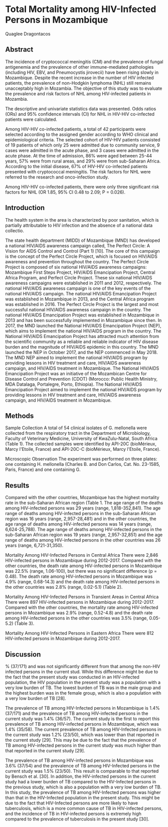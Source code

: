 # Total Mortality among HIV-Infected Persons in Mozambique
Quaglee Dragontacos


## Abstract
The incidence of cryptococcal meningitis (CM) and the prevalence of fungal antigenemia and the prevalence of other immune-mediated pathologies (including HIV, EBV, and Pneumocystis jirovecii) have been rising slowly in Mozambique. Despite the recent increase in the number of HIV infected patients, the prevalence of non-Hodgkin lymphoma (NHL) still remains unacceptably high in Mozambia. The objective of this study was to evaluate the prevalence and risk factors of NHL among HIV-infected patients in Mozambia.

The descriptive and univariate statistics data was presented. Odds ratios (ORs) and 95% confidence intervals (CI) for NHL in HIV-HIV co-infected patients were calculated.

Among HIV-HIV co-infected patients, a total of 42 participants were selected according to the assigned gender according to WHO clinical and epidemiological criteria. The selected cohort of HIV-HIV patients consisted of 19 patients of which only 25 were admitted due to community service, 9 cases were admitted in the acute phase, and 3 cases were admitted in the acute phase. At the time of admission, 86% were aged between 25-44 years, 57% were from rural areas, and 29% were from sub-Saharan Africa. According to the initial disease, 67% of HIV-HIV co-infected patients presented with cryptococcal meningitis. The risk factors for NHL were referred to the research and onco-infection study.

Among HIV-HIV co-infected patients, there were only three significant risk factors for NHL (OR 1.85, 95% CI 0.48 to 2.09; P = 0.026).


## Introduction
The health system in the area is characterized by poor sanitation, which is partially attributable to HIV infection and the absence of a national data collectio.

The state health department (MIDD) of Mozambique (MND) has developed a national HIV/AIDS awareness campaign called, The Perfect Circle: A Vision for AIDS Control and Control (Part 1) [10]. The core of this campaign is the concept of the Perfect Circle Project, which is focused on HIV/AIDS awareness and prevention throughout the country. The Perfect Circle Project is composed of six national HIV/AIDS awareness campaigns: Mozambique First Steps Project, HIV/AIDS Emancipation Project, Central Africa Program, and Perfect Circle Project. These six national HIV/AIDS awareness campaigns were established in 2011 and 2012, respectively. The national HIV/AIDS awareness campaign is one of the key events of the national HIV/AIDS campaign. The national HIV/AIDS Emancipation Project was established in Mozambique in 2013, and the Central Africa program was established in 2016. The Perfect Circle Project is the largest and most successful national HIV/AIDS awareness campaign in the country. The national HIV/AIDS Emancipation Project was established in Mozambique in 2013 and has been successfully implemented in Mozambique since then. In 2017, the MND launched the National HIV/AIDS Emancipation Project (NEP), which aims to implement the national HIV/AIDS program in the country. The National HIV/AIDS Emancipation Project has attracted much attention from the scientific community as a reliable and reliable indicator of HIV disease burden and the magnitude of HIV/AIDS epidemic in this country. The MND launched the NEP in October 2017, and the NEP commenced in May 2018. The MND NEP aimed to implement the national HIV/AIDS program by providing lessons in HIV treatment and care, HIV/AIDS awareness campaign, and HIV/AIDS treatment in Mozambique. The National HIV/AIDS Emancipation Project was an initiative of the Mozambican Centre for Disease Control and Prevention (CDOT) (Morocco: Public Health Ministry, MDA Datalaga, Portalegre, Porto, Ethiopia). The National HIV/AIDS Emancipation Project aimed to implement the national HIV/AIDS program by providing lessons in HIV treatment and care, HIV/AIDS awareness campaign, and HIV/AIDS treatment in Mozambique.


## Methods
Sample Collection
A total of 54 clinical isolates of G. mellonella were collected from the respiratory tract in the Department of Microbiology, Faculty of Veterinary Medicine, University of KwaZulu-Natal, South Africa (Table 1). The collected samples were identified by API-20C (bioMérieux, Marcy l'Etoile, France) and API-20C-C (bioMérieux, Marcy l'Etoile, France).

Microscopic Observation
The experiment was performed on three plates: one containing H. mellonella (Charles B. and Don Carlos, Cat. No. 23-1585, Paris, France) and one containing G.


## Results
Compared with the other countries, Mozambique has the highest mortality rate in the sub-Saharan African region (Table 1. The age range of the deaths among HIV-infected persons was 29 years (range, 1,818-352,841). The age range of deaths among HIV-infected persons in the sub-Saharan African region was 16 years (range, 2,957-28,481) and in the other countries, the age range of deaths among HIV-infected persons was 14 years (range, 6,624-25,788). The age range of deaths among HIV-infected persons in the sub-Saharan African region was 19 years (range, 2,957-32,851) and the age range of deaths among HIV-infected persons in the other countries was 26 years (range, 6,721-31,350).

Mortality Among HIV-Infected Persons in Central Africa
There were 2,846 HIV-infected persons in Mozambique during 2012-2017. Compared with the other countries, the death rate among HIV-infected persons in Mozambique was 22.5% (range, 1.06-100), but there was no significant difference (p = 0.48). The death rate among HIV-infected persons in Mozambique was 4.9% (range, 0.68-14.3) and the death rate among HIV-infected persons in the other countries was 2.8% (range, 0.02-5.1) (Table 2).

Mortality Among HIV-Infected Persons in Transient Areas in Central Africa
There were 897 HIV-infected persons in Mozambique during 2012-2017. Compared with the other countries, the mortality rate among HIV-infected persons in Mozambique was 2.9% (range, 0.52-4.8) and the death rate among HIV-infected persons in the other countries was 3.5% (range, 0.05-5.2) (Table 3).

Mortality Among HIV-Infected Persons in Eastern Africa
There were 812 HIV-infected persons in Mozambique during 2012-2017.


## Discussion
% (37/171) and was not significantly different from that among the non-HIV infected persons in the current stud. While this difference might be due to the fact that the present study was conducted in an HIV-infected population, the HIV population in the present study was a population with a very low burden of TB. The lowest burden of TB was in the male group and the highest burden was in the female group, which is also a population with a very low burden of TB [28].

The prevalence of TB among HIV-Infected persons in Mozambique is 1.4% (37/171) and the prevalence of TB among HIV-infected persons in the current study was 1.4% (36/57). The current study is the first to report this prevalence of TB among HIV-infected persons in Mozambique, which was 1.4% (35/58). The current prevalence of TB among HIV-Infected persons in the current study was 1.2% (23/50), which was lower than that reported in the current study [29]. This may be due to the fact that the prevalence of TB among HIV-infected persons in the current study was much higher than that reported in the current study [29].

The prevalence of TB among HIV-infected persons in Mozambique was 3.6% (37/54) and the prevalence of TB among HIV-Infected persons in the current study was 1.5% (23/50). This result is comparable to that reported by Bensch et al. [30]. In addition, the HIV-infected persons in the current study had a lower burden of TB compared to the HIV-Infected persons in the previous study, which is also a population with a very low burden of TB. In this study, the prevalence of TB among HIV-Infected persons was higher than that in the HIV-Infected population in the present study. This might be due to the fact that HIV-Infected persons are more likely to have tuberculosis, which is a more common cause of TB in HIV-infected persons, and the incidence of TB in HIV-infected persons is extremely high compared to the prevalence of tuberculosis in the present study [30].
